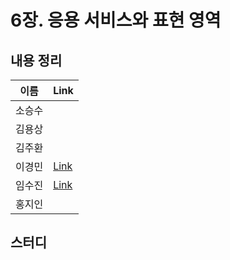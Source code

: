 # 6장. 응용 서비스와 표현 영역

## 내용 정리

|  이름   | Link  |
|:-----:|:------|
|  소승수  |       |
|  김용상  |       | 
|  김주환  |       |
|  이경민  | [Link](https://velog.io/@tidavid1/DDD-START-6%EC%9E%A5-%EC%9D%91%EC%9A%A9-%EC%84%9C%EB%B9%84%EC%8A%A4%EC%99%80-%ED%91%9C%ED%98%84-%EC%98%81%EC%97%AD) |
|  임수진  | [Link](https://blog.naver.com/sjlim1999/223289542169)      |
|  홍지인  |       |

## 스터디
> 
